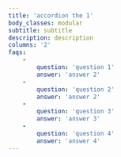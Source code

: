 ```yaml
---
title: 'accordion the 1'
body_classes: modular
subtitle: subtitle
description: description
columns: '2'
faqs:
    -
        question: 'question 1'
        answer: 'answer 2'
    -
        question: 'question 2'
        answer: 'answer 2'
    -
        question: 'question 3'
        answer: 'answer 3'
    -
        question: 'question 4'
        answer: 'answer 4'
---
```


